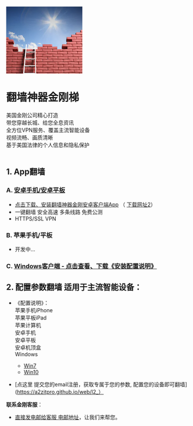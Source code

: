 
![image](l-w-s-athird.png)


# 翻墙神器金刚梯<br> 
美国金刚公司精心打造<br> 
带您穿越长城、给您全息资讯<br> 
全方位VPN服务、覆盖主流智能设备<br> 
视频流畅、画质清晰<br> 
基于美国法律的个人信息和隐私保护<br> 
<br>
## 1. App翻墙
### A. [安卓手机/安卓平板](https://github.com/a2zitpro/client/releases/download/2.1/app-prod-release.apk) 
- [点击下载、安装翻墙神器金刚安卓客户端App](https://github.com/a2zitpro/client/releases/download/2.1/app-prod-release.apk) （ [下载网址2](https://myfasttrack.org/midman/dl_an_1358.php)） 
- 一键翻墙 安全高速 多条线路 免费公测 
- HTTPS/SSL VPN 

### B. 苹果手机/平板 
- 开发中...

### C. [Windows客户端 - 点击查看、下载《安装配置说明》](https://a2zitpro.github.io/web/win)


## 2. 配置参数翻墙 适用于主流智能设备：
- 《配置说明》：<br>
苹果手机iPhone<br>
苹果平板iPad<br>
苹果计算机<br>
安卓手机<br>
安卓平板<br>
安卓机顶盒<br>
Windows<br>
  - [Win7](https://github.com/a2zitpro/web/win7)<br>
  - [Win10](https://github.com/a2zitpro/web/win10)<br>

- [点这里 提交您的email注册，获取专属于您的参数, 配置您的设备即可翻墙](https://a2zitpro.github.io/web/l2_）



**联系金刚客服**：
  * [直接发电邮给客服 电邮地址](mailto:cs@a2zitpro.com)，让我们来帮您。
